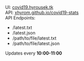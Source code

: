 UI: [covid19.hyrousek.tk](https://covid19.hyrousek.tk)  
API: [xhyrom.github.io/covid19-stats](https://xhyrom.github.io/covid19-stats)  
API Endpoints:
 - /latest.txt
 - /latest.json
 - /path/to/file/latest.txt
 - /path/to/file/latest.json

Updates every **10:00-11:00**
